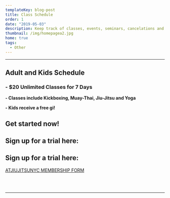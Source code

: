 ```yaml
---
templateKey: blog-post
title: Class Schedule
order: 1
date: "2019-05-03"
description: Keep track of classes, events, seminars, cancelations and holidays.
thumbnail: /img/homepagea2.jpg
home: true
tags:
  - Other
---
```


---

## Adult and Kids Schedule

### **\-** **\$20 Unlimited Classes for 7 Days**

**\- Classes include Kickboxing, Muay-Thai, Jiu-Jitsu and Yoga**

**\- Kids receive a free gi!**

## Get started now!

## Sign up for a trial here:

## Sign up for a trial here:

<a
            href="javascript:void(
        window.open(
          'https://form.jotform.com/atjiujitsudev/studio-membership',
          'blank',
          'scrollbars=yes,
          toolbar=no,
          width=700,
          height=500'
        )
      )
    "
          >
ATJIUJITSUNYC MEMBERSHIP FORM
</a>

<br />

<div class="maonrails-schedule maonrails-frame-container" attr-gym="DL7vA"></div>

<br />

---
